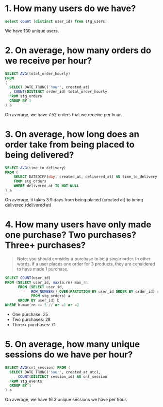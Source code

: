 # 1. How many users do we have?
```sql
select count (distinct user_id) from stg_users;
```

We have 130 unique users. 

# 2. On average, how many orders do we receive per hour?
```sql
SELECT AVG(total_order_hourly)
FROM 
(
  SELECT DATE_TRUNC('hour', created_at)
  , COUNT(DISTINCT order_id) total_order_hourly
  FROM stg_orders
  GROUP BY 1
) a
```
On average, we have 7.52 orders that we receive per hour. 

# 3. On average, how long does an order take from being placed to being delivered?

```sql
SELECT AVG(time_to_delivery) 
FROM (
    SELECT DATEDIFF(day, created_at, delivered_at) AS time_to_delivery
    FROM stg_orders
    WHERE delivered_at IS NOT NULL
) a
```
On average, it takes 3.9 days from being placed (created at) to being delivered (delivered at)

# 4. How many users have only made one purchase? Two purchases? Three+ purchases?

> Note: you should consider a purchase to be a single order. In other words, if a user places one order for 3 products, they are considered to have made 1 purchase.
```sql
SELECT COUNT(user_id) 
FROM (SELECT user_id, max(a.rn) max_rn
      FROM (SELECT user_id, 
            ROW_NUMBER() OVER(PARTITION BY user_id ORDER BY order_id) rn
            FROM stg_orders) a 
      GROUP BY user_id) b 
WHERE b.max_rn >= 3 // or =1 or =2 
```

* One purchase: 25
* Two purchases: 28
* Three+ purchases: 71

# 5. On average, how many unique sessions do we have per hour?
```sql
SELECT AVG(cnt_session) FROM (
  SELECT DATE_TRUNC('hour', created_at_utc), 
      COUNT(DISTINCT session_id) AS cnt_session
  FROM stg_events
  GROUP BY 1
) a
```
On average, we have 16.3 unique sessions we have per hour. 
